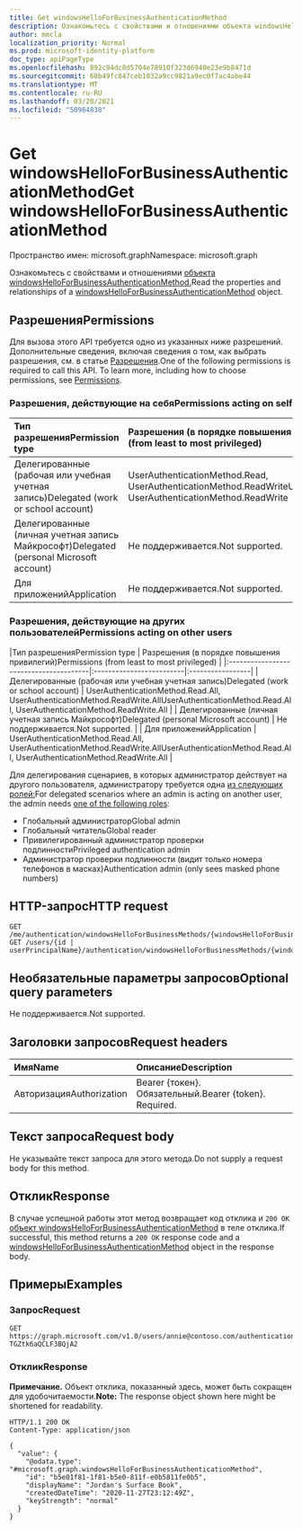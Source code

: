```yaml
---
title: Get windowsHelloForBusinessAuthenticationMethod
description: Ознакомьтесь с свойствами и отношениями объекта windowsHelloForBusinessAuthenticationMethod.
author: mmcla
localization_priority: Normal
ms.prod: microsoft-identity-platform
doc_type: apiPageType
ms.openlocfilehash: 892c94dc8d5704e78910f323d6940e23e9b8471d
ms.sourcegitcommit: 68b49fc847ceb1032a9cc9821a9ec0f7ac4abe44
ms.translationtype: MT
ms.contentlocale: ru-RU
ms.lasthandoff: 03/20/2021
ms.locfileid: "50964838"
---
```

# <a name="get-windowshelloforbusinessauthenticationmethod"></a><span data-ttu-id="421ad-103">Get windowsHelloForBusinessAuthenticationMethod</span><span class="sxs-lookup"><span data-stu-id="421ad-103">Get windowsHelloForBusinessAuthenticationMethod</span></span>
<span data-ttu-id="421ad-104">Пространство имен: microsoft.graph</span><span class="sxs-lookup"><span data-stu-id="421ad-104">Namespace: microsoft.graph</span></span>

<span data-ttu-id="421ad-105">Ознакомьтесь с свойствами и отношениями [объекта windowsHelloForBusinessAuthenticationMethod.](../resources/windowshelloforbusinessauthenticationmethod.md)</span><span class="sxs-lookup"><span data-stu-id="421ad-105">Read the properties and relationships of a [windowsHelloForBusinessAuthenticationMethod](../resources/windowshelloforbusinessauthenticationmethod.md) object.</span></span>

## <a name="permissions"></a><span data-ttu-id="421ad-106">Разрешения</span><span class="sxs-lookup"><span data-stu-id="421ad-106">Permissions</span></span>

<span data-ttu-id="421ad-p101">Для вызова этого API требуется одно из указанных ниже разрешений. Дополнительные сведения, включая сведения о том, как выбрать разрешения, см. в статье [Разрешения](/graph/permissions-reference).</span><span class="sxs-lookup"><span data-stu-id="421ad-p101">One of the following permissions is required to call this API. To learn more, including how to choose permissions, see [Permissions](/graph/permissions-reference).</span></span>

### <a name="permissions-acting-on-self"></a><span data-ttu-id="421ad-109">Разрешения, действующие на себя</span><span class="sxs-lookup"><span data-stu-id="421ad-109">Permissions acting on self</span></span>

|<span data-ttu-id="421ad-110">Тип разрешения</span><span class="sxs-lookup"><span data-stu-id="421ad-110">Permission type</span></span>      | <span data-ttu-id="421ad-111">Разрешения (в порядке повышения привилегий)</span><span class="sxs-lookup"><span data-stu-id="421ad-111">Permissions (from least to most privileged)</span></span>              |
|:---------------------------------------|:-------------------------|
| <span data-ttu-id="421ad-112">Делегированные (рабочая или учебная учетная запись)</span><span class="sxs-lookup"><span data-stu-id="421ad-112">Delegated (work or school account)</span></span>     | <span data-ttu-id="421ad-113">UserAuthenticationMethod.Read, UserAuthenticationMethod.ReadWrite</span><span class="sxs-lookup"><span data-stu-id="421ad-113">UserAuthenticationMethod.Read, UserAuthenticationMethod.ReadWrite</span></span> |
| <span data-ttu-id="421ad-114">Делегированные (личная учетная запись Майкрософт)</span><span class="sxs-lookup"><span data-stu-id="421ad-114">Delegated (personal Microsoft account)</span></span> | <span data-ttu-id="421ad-115">Не поддерживается.</span><span class="sxs-lookup"><span data-stu-id="421ad-115">Not supported.</span></span> |
| <span data-ttu-id="421ad-116">Для приложений</span><span class="sxs-lookup"><span data-stu-id="421ad-116">Application</span></span>                            | <span data-ttu-id="421ad-117">Не поддерживается.</span><span class="sxs-lookup"><span data-stu-id="421ad-117">Not supported.</span></span> |

### <a name="permissions-acting-on-other-users"></a><span data-ttu-id="421ad-118">Разрешения, действующие на других пользователей</span><span class="sxs-lookup"><span data-stu-id="421ad-118">Permissions acting on other users</span></span>

|<span data-ttu-id="421ad-119">Тип разрешения</span><span class="sxs-lookup"><span data-stu-id="421ad-119">Permission type</span></span>      | <span data-ttu-id="421ad-120">Разрешения (в порядке повышения привилегий)</span><span class="sxs-lookup"><span data-stu-id="421ad-120">Permissions (from least to most privileged)</span></span>              |
|:---------------------------------------|:-------------------------|:-----------------|
| <span data-ttu-id="421ad-121">Делегированные (рабочая или учебная учетная запись)</span><span class="sxs-lookup"><span data-stu-id="421ad-121">Delegated (work or school account)</span></span>     | <span data-ttu-id="421ad-122">UserAuthenticationMethod.Read.All, UserAuthenticationMethod.ReadWrite.All</span><span class="sxs-lookup"><span data-stu-id="421ad-122">UserAuthenticationMethod.Read.All, UserAuthenticationMethod.ReadWrite.All</span></span> |
| <span data-ttu-id="421ad-123">Делегированные (личная учетная запись Майкрософт)</span><span class="sxs-lookup"><span data-stu-id="421ad-123">Delegated (personal Microsoft account)</span></span> | <span data-ttu-id="421ad-124">Не поддерживается.</span><span class="sxs-lookup"><span data-stu-id="421ad-124">Not supported.</span></span> |
| <span data-ttu-id="421ad-125">Для приложений</span><span class="sxs-lookup"><span data-stu-id="421ad-125">Application</span></span>                            | <span data-ttu-id="421ad-126">UserAuthenticationMethod.Read.All, UserAuthenticationMethod.ReadWrite.All</span><span class="sxs-lookup"><span data-stu-id="421ad-126">UserAuthenticationMethod.Read.All, UserAuthenticationMethod.ReadWrite.All</span></span> |

<span data-ttu-id="421ad-127">Для делегирования сценариев, в которых администратор действует на другого пользователя, администратору требуется одна [из следующих ролей:](/azure/active-directory/users-groups-roles/directory-assign-admin-roles#available-roles)</span><span class="sxs-lookup"><span data-stu-id="421ad-127">For delegated scenarios where an admin is acting on another user, the admin needs [one of the following roles](/azure/active-directory/users-groups-roles/directory-assign-admin-roles#available-roles):</span></span>
* <span data-ttu-id="421ad-128">Глобальный администратор</span><span class="sxs-lookup"><span data-stu-id="421ad-128">Global admin</span></span>
* <span data-ttu-id="421ad-129">Глобальный читатель</span><span class="sxs-lookup"><span data-stu-id="421ad-129">Global reader</span></span>
* <span data-ttu-id="421ad-130">Привилегированный администратор проверки подлинности</span><span class="sxs-lookup"><span data-stu-id="421ad-130">Privileged authentication admin</span></span>
* <span data-ttu-id="421ad-131">Администратор проверки подлинности (видит только номера телефонов в масках)</span><span class="sxs-lookup"><span data-stu-id="421ad-131">Authentication admin (only sees masked phone numbers)</span></span>

## <a name="http-request"></a><span data-ttu-id="421ad-132">HTTP-запрос</span><span class="sxs-lookup"><span data-stu-id="421ad-132">HTTP request</span></span>

<!-- {
  "blockType": "ignored"
}
-->
``` http
GET /me/authentication/windowsHelloForBusinessMethods/{windowsHelloForBusinessAuthenticationMethodId}
GET /users/{id | userPrincipalName}/authentication/windowsHelloForBusinessMethods/{windowsHelloForBusinessAuthenticationMethodId}
```

## <a name="optional-query-parameters"></a><span data-ttu-id="421ad-133">Необязательные параметры запросов</span><span class="sxs-lookup"><span data-stu-id="421ad-133">Optional query parameters</span></span>

<span data-ttu-id="421ad-134">Не поддерживается.</span><span class="sxs-lookup"><span data-stu-id="421ad-134">Not supported.</span></span>

## <a name="request-headers"></a><span data-ttu-id="421ad-135">Заголовки запросов</span><span class="sxs-lookup"><span data-stu-id="421ad-135">Request headers</span></span>
|<span data-ttu-id="421ad-136">Имя</span><span class="sxs-lookup"><span data-stu-id="421ad-136">Name</span></span>|<span data-ttu-id="421ad-137">Описание</span><span class="sxs-lookup"><span data-stu-id="421ad-137">Description</span></span>|
|:---|:---|
|<span data-ttu-id="421ad-138">Авторизация</span><span class="sxs-lookup"><span data-stu-id="421ad-138">Authorization</span></span>|<span data-ttu-id="421ad-p102">Bearer {токен}. Обязательный.</span><span class="sxs-lookup"><span data-stu-id="421ad-p102">Bearer {token}. Required.</span></span>|

## <a name="request-body"></a><span data-ttu-id="421ad-141">Текст запроса</span><span class="sxs-lookup"><span data-stu-id="421ad-141">Request body</span></span>
<span data-ttu-id="421ad-142">Не указывайте текст запроса для этого метода.</span><span class="sxs-lookup"><span data-stu-id="421ad-142">Do not supply a request body for this method.</span></span>

## <a name="response"></a><span data-ttu-id="421ad-143">Отклик</span><span class="sxs-lookup"><span data-stu-id="421ad-143">Response</span></span>

<span data-ttu-id="421ad-144">В случае успешной работы этот метод возвращает код отклика и `200 OK` [объект windowsHelloForBusinessAuthenticationMethod](../resources/windowshelloforbusinessauthenticationmethod.md) в теле отклика.</span><span class="sxs-lookup"><span data-stu-id="421ad-144">If successful, this method returns a `200 OK` response code and a [windowsHelloForBusinessAuthenticationMethod](../resources/windowshelloforbusinessauthenticationmethod.md) object in the response body.</span></span>

## <a name="examples"></a><span data-ttu-id="421ad-145">Примеры</span><span class="sxs-lookup"><span data-stu-id="421ad-145">Examples</span></span>

### <a name="request"></a><span data-ttu-id="421ad-146">Запрос</span><span class="sxs-lookup"><span data-stu-id="421ad-146">Request</span></span>
<!-- {
  "blockType": "request",
  "name": "get_windowshelloforbusinessauthenticationmethod"
}
-->
``` http
GET https://graph.microsoft.com/v1.0/users/annie@contoso.com/authentication/windowsHelloForBusinessMethods/_jpuR-TGZtk6aQCLF3BQjA2
```

### <a name="response"></a><span data-ttu-id="421ad-147">Отклик</span><span class="sxs-lookup"><span data-stu-id="421ad-147">Response</span></span>
<span data-ttu-id="421ad-148">**Примечание.** Объект отклика, показанный здесь, может быть сокращен для удобочитаемости.</span><span class="sxs-lookup"><span data-stu-id="421ad-148">**Note:** The response object shown here might be shortened for readability.</span></span>
<!-- {
  "blockType": "response",
  "truncated": true,
  "@odata.type": "microsoft.graph.windowsHelloForBusinessAuthenticationMethod"
}
-->
``` http
HTTP/1.1 200 OK
Content-Type: application/json

{
  "value": {
    "@odata.type": "#microsoft.graph.windowsHelloForBusinessAuthenticationMethod",
    "id": "b5e01f81-1f81-b5e0-811f-e0b5811fe0b5",
    "displayName": "Jordan's Surface Book",
    "createdDateTime": "2020-11-27T23:12:49Z",
    "keyStrength": "normal"
  }
}
```

